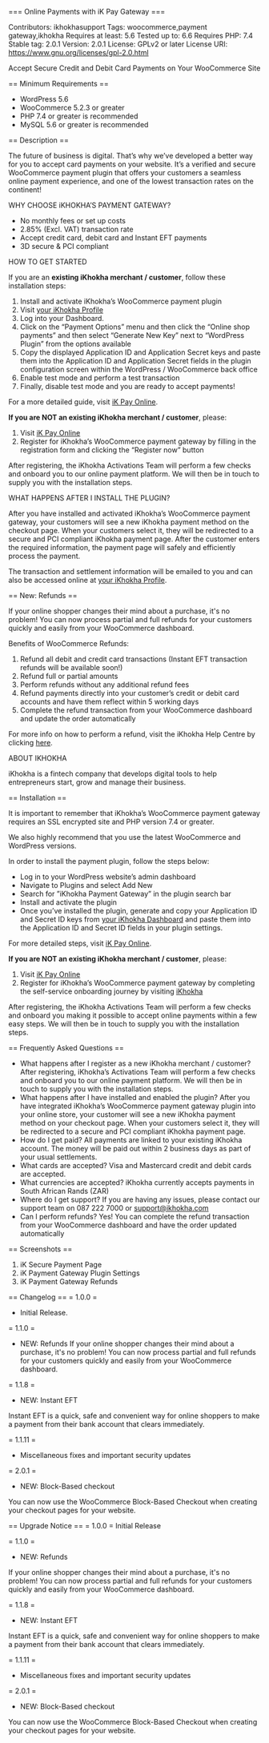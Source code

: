 === Online Payments with iK Pay Gateway ===

Contributors: ikhokhasupport
Tags: woocommerce,payment gateway,ikhokha
Requires at least: 5.6
Tested up to: 6.6
Requires PHP: 7.4
Stable tag:  2.0.1
Version: 2.0.1
License: GPLv2 or later
License URI: https://www.gnu.org/licenses/gpl-2.0.html

Accept Secure Credit and Debit Card Payments on Your WooCommerce Site

== Minimum Requirements ==

- WordPress 5.6
- WooCommerce 5.2.3 or greater
- PHP 7.4 or greater is recommended
- MySQL 5.6 or greater is recommended

== Description ==

The future of business is digital. That’s why we’ve developed a better way for you to accept card payments on your website. It’s a verified and secure WooCommerce payment plugin that offers your customers a seamless online payment experience, and one of the lowest transaction rates on the continent!

WHY CHOOSE iKHOKHA’S PAYMENT GATEWAY?

* No monthly fees or set up costs
* 2.85% (Excl. VAT) transaction rate
* Accept credit card, debit card and Instant EFT payments
* 3D secure & PCI compliant

HOW TO GET STARTED

If you are an **existing iKhokha merchant / customer**, follow these installation steps:

1. Install and activate iKhokha’s WooCommerce payment plugin
2. Visit [your iKhokha Profile](https://dashboard.ikhokha.com)
3. Log into your Dashboard.
4. Click on the “Payment Options” menu and then click the “Online shop payments” and then select  “Generate New Key” next to “WordPress Plugin” from the options available
5. Copy the displayed Application ID and Application Secret keys and paste them into the Application ID and Application Secret fields in the plugin configuration screen within the WordPress / WooCommerce back office
6. Enable test mode and perform a test transaction
7. Finally, disable test mode and you are ready to accept payments!

For a more detailed guide, visit [iK Pay Online](https://www.ikhokha.com/pay-online).

**If you are NOT an existing iKhokha merchant / customer**, please:

1. Visit [iK Pay Online](https://www.ikhokha.com/pay-online#payOnline)
2. Register for iKhokha’s WooCommerce payment gateway by filling in the registration form and clicking the “Register now” button

After registering, the iKhokha Activations Team will perform a few checks and onboard you to our online payment platform. We will then be in touch to supply you with the installation steps.

WHAT HAPPENS AFTER I INSTALL THE PLUGIN?

After you have installed and activated iKhokha’s WooCommerce payment gateway, your customers will see a new iKhokha payment method on the checkout page. When your customers select it, they will be redirected to a secure and PCI compliant iKhokha payment page. After the customer enters the required information, the payment page will safely and efficiently process the payment.

The transaction and settlement information will be emailed to you and can also be accessed online at [your iKhokha Profile](https://dashboard.ikhokha.com).

== New: Refunds ==

If your online shopper changes their mind about a purchase, it's no problem! You can now process partial and full refunds for your customers quickly and easily from your WooCommerce dashboard.

Benefits of WooCommerce Refunds:

1. Refund all debit and credit card transactions (Instant EFT transaction refunds will be available soon!)
2. Refund full or partial amounts
3. Perform refunds without any additional refund fees
4. Refund payments directly into your customer’s credit or debit card accounts and have them reflect within 5 working days
5. Complete the refund transaction from your WooCommerce dashboard and update the order automatically

For more info on how to perform a refund, visit the iKhokha Help Centre by clicking [here](https://help.ikhokha.com/woocommerce-refunds).


ABOUT IKHOKHA

iKhokha is a fintech company that develops digital tools to help entrepreneurs start, grow and manage their business.

== Installation ==

It is important to remember that iKhokha’s WooCommerce payment gateway requires an SSL encrypted site and PHP version 7.4 or greater.

We also highly recommend that you use the latest WooCommerce and WordPress versions.

In order to install the payment plugin, follow the steps below:

* Log in to your WordPress website’s admin dashboard
* Navigate to Plugins and select Add New
* Search for ”iKhokha Payment Gateway” in the plugin search bar
* Install and activate the plugin
* Once you’ve installed the plugin, generate and copy your Application ID and Secret ID keys from [your iKhokha Dashboard](https://dashboard.ikhokha.com) and paste them into the Application ID and Secret ID fields in your plugin settings.

For more detailed steps, visit  [iK Pay Online](https://www.ikhokha.com/pay-online).

**If you are NOT an existing iKhokha merchant / customer**, please:

1. Visit [iK Pay Online](https://www.ikhokha.com/pay-online#payOnline)
2. Register for iKhokha’s WooCommerce payment gateway by completing the self-service onboarding journey by visiting [iKhokha](https://www.ikhokha.com)

After registering, the iKhokha Activations Team will perform a few checks and onboard you making it possible to accept online payments within a few easy steps. We will then be in touch to supply you with the installation steps.

== Frequently Asked Questions ==

* What happens after I register as a new iKhokha merchant / customer? After registering, iKhokha’s Activations Team will perform a few checks and onboard you to our online payment platform. We will then be in touch to supply you with the installation steps.
* What happens after I have installed and enabled the plugin?  After you have integrated iKhokha’s WooCommerce payment gateway plugin into your online store, your customer will see a new iKhokha payment method on your checkout page. When your customers select it, they will be redirected to a secure and PCI compliant iKhokha payment page.
* How do I get paid? All payments are linked to your existing iKhokha account. The money will be paid out within 2 business days as part of your usual settlements.
* What cards are accepted? Visa and Mastercard credit and debit cards are accepted.
* What currencies are accepted? iKhokha currently accepts payments in South African Rands (ZAR)
* Where do I get support? If you are having any issues, please contact our support team on 087 222 7000 or support@ikhokha.com
* Can I perform refunds? Yes! You can complete the refund transaction from your WooCommerce dashboard and have the order updated automatically

== Screenshots ==

1. iK Secure Payment Page
2. iK Payment Gateway Plugin Settings
3. iK Payment Gateway Refunds


== Changelog ==
= 1.0.0 =

* Initial Release.

= 1.1.0 =
* NEW: Refunds
  If your online shopper changes their mind about a purchase, it's no problem! You can now process partial and full refunds for your customers quickly and easily from your WooCommerce dashboard.

= 1.1.8 =
* NEW: Instant EFT

Instant EFT is a quick, safe and convenient way for online shoppers to make a payment from their bank account that clears immediately.

= 1.1.11 =
* Miscellaneous fixes and important security updates

= 2.0.1 =
* NEW: Block-Based checkout

You can now use the WooCommerce Block-Based Checkout when creating your checkout pages for your website.

== Upgrade Notice ==
= 1.0.0 =
Initial Release

= 1.1.0 =
* NEW: Refunds

If your online shopper changes their mind about a purchase, it's no problem! You can now process partial and full refunds for your customers quickly and easily from your WooCommerce dashboard. 

= 1.1.8 =
* NEW: Instant EFT

Instant EFT is a quick, safe and convenient way for online shoppers to make a payment from their bank account that clears immediately.

= 1.1.11 =
* Miscellaneous fixes and important security updates

= 2.0.1 =
* NEW: Block-Based checkout

You can now use the WooCommerce Block-Based Checkout when creating your checkout pages for your website.
